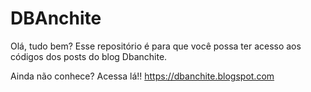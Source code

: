 # DBAnchite
Olá, tudo bem?
Esse repositório é para que você possa ter acesso aos códigos dos posts do blog Dbanchite.

Ainda não conhece? Acessa lá!!
https://dbanchite.blogspot.com
